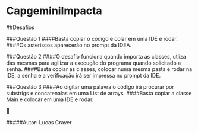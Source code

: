 # CapgeminiImpacta
##Desafios

###Questão 1
####Basta copiar o código e colar em uma IDE e rodar. 
####Os asteriscos aparecerão no prompt da IDEA.

###Questão 2
####O desafio funciona quando importa as classes, utliza das mesmas para agilizar a execução do programa quando solicitado a senha.
####Basta copiar as classes, colocar numa mesma pasta e rodar na IDE, a senha e a verificação irá ser impressa no prompt da IDE.

###Questão 3
####Ao digitar uma palavra o código irá procurar por substrigs e concatenalas em uma List de arrays.
####Basta copiar a classe Main e colocar em uma IDE e rodar.


🎉

#####Autor: Lucas Crayer

